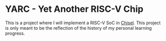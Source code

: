# YARC - Yet Another RISC-V Chip
This is a project where I will implement a RISC-V SoC in [Chisel](https://github.com/freechipsproject/chisel3).
This project is only meant to be the reflection of the history of my personal learning progress.
